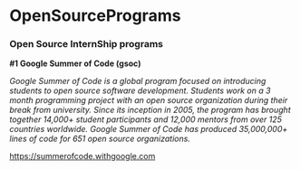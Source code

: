 # OpenSourcePrograms
### Open Source InternShip programs


**#1 Google Summer of Code (gsoc)**

*Google Summer of Code is a global program focused on introducing students to open source software development. Students work on a 3 month programming project with an open source organization during their break from university.
Since its inception in 2005, the program has brought together 14,000+ student participants and 12,000 mentors from over 125 countries worldwide. Google Summer of Code has produced 35,000,000+ lines of code for 651 open source organizations.*

https://summerofcode.withgoogle.com
